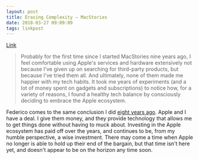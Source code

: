 ```yaml
---
layout: post
title: Erasing Complexity – MacStories
date: 2018-03-27 09:09:09
tags: linkpost
---
```

[Link](https://www.macstories.net/stories/apple-ecosystem-comfort/#fnref-53629-1)

> Probably for the first time since I started MacStories nine years ago, I feel comfortable using Apple's services and hardware extensively not because I've given up on searching for third-party products, but because I've tried them all. And ultimately, none of them made me happier with my tech habits. It took me years of experiments (and a lot of money spent on gadgets and subscriptions) to notice how, for a variety of reasons, I found a healthy tech balance by consciously deciding to embrace the Apple ecosystem.

Federico comes to the same conclusion I did [eight years ago](https://gigaom.com/2010/12/10/apples-greatest-advantage-the-apple-ecosystem-google/). Apple and I have a deal. I give them money, and they provide technology that allows me to get things done without having to muck about. Investing in the Apple ecosystem has paid off over the years, and continues to be, from my humble perspective, a wise investment. There may come a time when Apple no longer is able to hold up their end of the bargain, but that time isn't here yet, and doesn't appear to be on the horizon any time soon.


